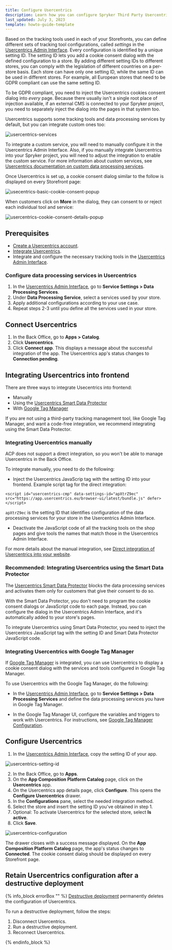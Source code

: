 ```yaml
---
title: Configure Usercentrics
description: Learn how you can configure Spryker Third Party Usercentrics in to your Spryker based shop
last_updated: July 3, 2023
template: howto-guide-template
---
```


Based on the tracking tools used in each of your Storefronts, you can define different sets of tracking tool configurations, called *settings* in the [Usercentrics Admin Interface](https://admin.usercentrics.eu/). Every configuration is identified by a unique setting ID. The setting ID lets you add a cookie consent dialog with the defined configuration to a store. By adding different setting IDs to different stores, you can comply with the legislation of different countries on a per-store basis. Each store can have only one setting ID, while the same ID can be used in different stores. For example, all European stores that need to be GDPR compliant can use the same setting ID.

To be GDPR compliant, you need to inject the Usercentrics cookies consent dialog into *every* page. Because there usually isn't a single root place of injection available, if an external CMS is connected to your Spryker project, you need to separately inject the dialog into the pages in that system too.

Usercentrics supports some tracking tools and data processing services by default, but you can integrate custom ones too:

![usercentrics-services](https://spryker.s3.eu-central-1.amazonaws.com/docs/pbc/all/usercentrics/usercentrics/usercentrics-services.png)

To integrate a custom service, you will need to manually configure it in the Usercentrics Admin Interface. Also, if you manually integrate Usercentrics into your Spryker project, you will need to adjust the integration to enable the custom service. For more information about custom services, see [Usercentrics documentation on custom data processing services](https://usercentrics.atlassian.net/servicedesk/customer/portal/2/article/185794627).


Once Usercentrics is set up, a cookie consent dialog similar to the follow is displayed on every Storefront page:

![usecentrics-basic-cookie-consent-popup](https://spryker.s3.eu-central-1.amazonaws.com/docs/aop/user/apps/usercentrics/usercentrics-popup.png)

When customers click on **More** in the dialog, they can consent to or reject each individual tool and service:

![usercentrics-cookie-consent-details-popup](https://spryker.s3.eu-central-1.amazonaws.com/docs/aop/user/apps/usercentrics/usercentrics-details-popup.png)


## Prerequisites

- [Create a Usercentrics account](https://usercentrics.com/free-trial-web/).
- [Integrate Usercentrics](/docs/pbc/all/usercentrics/integrate-usercentrics.html).
- Integrate and configure the necessary tracking tools in the [Usercentrics Admin Interface](https://admin.usercentrics.eu/).


### Configure data processing services in Usercentrics

1. In the [Usercentrics Admin Interface](https://admin.usercentrics.eu/), go to **Service Settings <span aria-label="and then">></span> Data Processing Services**.
2. Under **Data Processing Service**, select a services used by your store.
3. Apply additional configurations according to your use case.
4. Repeat steps 2-3 until you define all the services used in your store.



## Connect Usercentrics

1. In the Back Office, go to **Apps&nbsp;<span aria-label="and then">></span> Catalog**.
2. Click **Usercentrics**.
3. Click **Connect app**.
   This displays a message about the successful integration of the app. The Usercentrics app's status changes to **Connection pending**.

## Integrating Usercentrics into frontend

There are three ways to integrate Usecentrics into frontend:
- Manually
- Using the [Usercentrics Smart Data Protector](https://docs.usercentrics.com/#/smart-data-protector)
- With [Google Tag Manager](https://developers.google.com/tag-platform/tag-manager)

If you are not using a third-party tracking management tool, like Google Tag Manager, and want a code-free integration, we recommend integrating using the Smart Data Protector.


### Integrating Usercentrics manually

ACP does not support a direct integration, so you won't be able to manage Usercentrics in the Back Office.

To integrate manually, you need to do the following:

- Inject the Usercentrics JavaScrip tag with the setting ID into your frontend. Example script tag for the direct integration:

```
<script id="usercentrics-cmp" data-settings-id="apXtrZ9ec" src="https://app.usercentrics.eu/browser-ui/latest/bundle.js" defer></script>
```

`apXtrZ9ec` is the setting ID that identifies configuration of the data processing services for your store in the Usercentrics Admin Interface.

- Deactivate the JavaScript code of all the tracking tools on the shop pages and give tools the names that match those in the Usercentrics Admin Interface.

For more details about the manual integration, see [Direct integration of Usercentrics into your website](https://docs.usercentrics.com/#/direct-implementation-guide).

### Recommended: Integrating Usercentrics using the Smart Data Protector

The [Usercentrics Smart Data Protector](https://docs.usercentrics.com/#/smart-data-protector) blocks the data processing services and activates them only for customers that give their consent to do so.

With the Smart Data Protector, you don't need to program the cookie consent dialogs or JavaScript code to each page. Instead, you can configure the dialog in the Usercentrics Admin Interface, and it's automatically added to your store's pages.

To integrate Usercentrics using Smart Data Protector, you need to inject the Usercentrics JavaScript tag with the setting ID and Smart Data Protector JavaScript code.

### Integrating Usercentrics with Google Tag Manager

If [Google Tag Manager](https://developers.google.com/tag-platform/tag-manager) is integrated, you can use Usercentrics to display a cookie consent dialog with the services and tools configured in Google Tag Manager.

To use Usercentrics with the Google Tag Manager, do the following:

- In the [Usercentrics Admin Interface](https://admin.usercentrics.eu/), go to **Service Settings&nbsp;<span aria-label="and then">></span> Data Processing Services** and define the data processing services you have in Google Tag Manager.

- In the Google Tag Manager UI, configure the variables and triggers to work with Usercentrics. For instructions, see [Google Tag Manager Configuration](https://docs.usercentrics.com/#/browser-sdk-google-tag-manager-configuration).

## Configure Usercentrics

1. In the [Usercentrics Admin Interface](https://admin.usercentrics.eu/), copy the setting ID of your app.

![usercentrics-setting-id](https://spryker.s3.eu-central-1.amazonaws.com/docs/aop/user/apps/usercentrics/usercentrics-setting-id.png)

2. In the Back Office, go to **Apps**.
3. On the **App Composition Platform Catalog** page, click on the **Usercentrics** app.
4. On the Usercentrics app details page, click **Configure**.
  This opens the **Configure Usercentrics** drawer.
5. In the **Configurations** pane, select the needed integration method.
6. Select the store and insert the setting ID you've obtained in step 1.
7. Optional: To activate Usercentrics for the selected store, select **Is active**.
8. Click **Save**.

![usercentrics-configuration](https://spryker.s3.eu-central-1.amazonaws.com/docs/pbc/all/usercentrics/usercentrics/configure-usercentrics/usercentrics-configuration.png)

The drawer closes with a success message displayed. On the **App Composition Platform Catalog** page, the app's status changes to **Connected**. The cookie consent dialog should be displayed on every Storefront page.

## Retain Usercentrics configuration after a destructive deployment

{% info_block errorBox "" %}
[Destructive deployment](https://spryker.com/docs/dg/dev/acp/retaining-acp-apps-when-running-destructive-deployments.html) permanently deletes the configuration of Usercentrics.

To run a destructive deployment, follow the steps:
1. Disconnect Usercentrics.
2. Run a destructive deployment.
3. Reconnect Usercentrics.

{% endinfo_block %}
